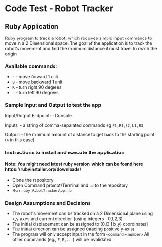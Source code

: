 # Code Test - Robot Tracker
## Ruby Application
 Ruby program to track a robot, which receives simple input commands to move in a 2 Dimensional space. 
 The goal of the application is to track the robot's movement and find the minimum distance it must travel to reach the origin

 ### Available commands:
* `F` - move forward 1 unit
* `B` - move backward 1 unit
* `R` - turn right 90 degrees
* `L` - turn left 90 degrees

### Sample Input and Output to test the app
Input/Output Endpoint: - Console

Inputs: - a string of comma-separated commands eg `F1,R1,B2,L1,B3`

Output: - the minimum amount of distance to get back to the starting point (`4` in this case)

### Instructions to install and execute the application
#### Note: You might need latest ruby version, which can be found here https://rubyinstaller.org/downloads/
* Clone the repository
* Open Command prompt/Terminal and `cd` to the repository
* Run  `ruby RobotTrackerApp.rb`

### Design Assumptions and Decisions
* The robot's movement can be tracked on a 2 Dimensional plane using x,y-axes and current direction (using integers - 0,1,2,3)
* The initial displacement can be assigned to (0,0) [(x,y) coordinates]
* The initial direction can be assigned 0(facing positive y-axis)
* The program will only accept input in the form `<command><number>`.All other commands (eg., `F,R,...`) will be invalidated.


